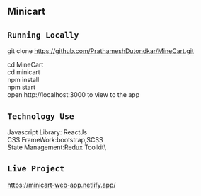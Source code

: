 ## Minicart


## `Running Locally`
git clone https://github.com/PrathameshDutondkar/MineCart.git


cd MineCart\
cd minicart\
npm install\
npm start\
open http://localhost:3000 to view to the app

## `Technology Use`
Javascript Library: ReactJs\
CSS FrameWork:bootstrap,SCSS\
State Management:Redux Toolkit\

## `Live Project`
https://minicart-web-app.netlify.app/

